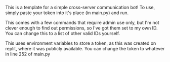 This is a template for a simple cross-server communication bot! To use, simply paste your token into it's place (in main.py) and run.

This comes with a few commands that require admin use only, but I'm not clever enough to find out permissions, so I've got them set to my own ID. You can change this to a list of other valid IDs yourself.

This uses environment variables to store a token, as this was created on replit, where it was publicly available. You can change the token to whatever in line 252 of main.py
